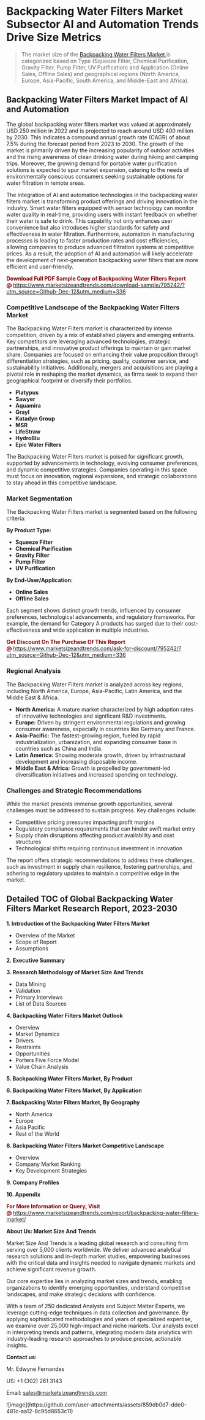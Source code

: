 <H1>Backpacking Water Filters Market Subsector AI and Automation Trends Drive Size Metrics</H1><blockquote><p>The market size of the <a href="https://www.marketsizeandtrends.com/download-sample/795242/?utm_source=Github-Dec-12&amp;utm_medium=336" target="_blank">Backpacking Water Filters Market </a>is categorized based on Type (Squeeze Filter, Chemical Purification, Gravity Filter, Pump Filter, UV Purification) and Application (Online Sales, Offline Sales) and geographical regions (North America, Europe, Asia-Pacific, South America, and Middle-East and Africa).</p></blockquote><p><h2>Backpacking Water Filters Market Impact of AI and Automation</h2><p>The global backpacking water filters market was valued at approximately USD 250 million in 2022 and is projected to reach around USD 400 million by 2030. This indicates a compound annual growth rate (CAGR) of about 7.5% during the forecast period from 2023 to 2030. The growth of the market is primarily driven by the increasing popularity of outdoor activities and the rising awareness of clean drinking water during hiking and camping trips. Moreover, the growing demand for portable water purification solutions is expected to spur market expansion, catering to the needs of environmentally conscious consumers seeking sustainable options for water filtration in remote areas.</p><p>The integration of AI and automation technologies in the backpacking water filters market is transforming product offerings and driving innovation in the industry. Smart water filters equipped with sensor technology can monitor water quality in real-time, providing users with instant feedback on whether their water is safe to drink. This capability not only enhances user convenience but also introduces higher standards for safety and effectiveness in water filtration. Furthermore, automation in manufacturing processes is leading to faster production rates and cost efficiencies, allowing companies to produce advanced filtration systems at competitive prices. As a result, the adoption of AI and automation will likely accelerate the development of next-generation backpacking water filters that are more efficient and user-friendly.</p></p><p><strong><span style="color: #800000;">Download Full PDF Sample Copy of Backpacking Water Filters Report @</span>&nbsp;</strong><a href="https://www.marketsizeandtrends.com/download-sample/795242/?utm_source=Github-Dec-12&amp;utm_medium=336">https://www.marketsizeandtrends.com/download-sample/795242/?utm_source=Github-Dec-12&amp;utm_medium=336</a></p><h3>Competitive Landscape of the Backpacking Water Filters Market</h3><p>The Backpacking Water Filters market is characterized by intense competition, driven by a mix of established players and emerging entrants. Key competitors are leveraging advanced technologies, strategic partnerships, and innovative product offerings to maintain or gain market share. Companies are focused on enhancing their value proposition through differentiation strategies, such as pricing, quality, customer service, and sustainability initiatives. Additionally, mergers and acquisitions are playing a pivotal role in reshaping the market dynamics, as firms seek to expand their geographical footprint or diversify their portfolios.</p><p><strong><p><ul><li>Platypus </li><li> Sawyer </li><li> Aquamira </li><li> Grayl </li><li> Katadyn Group </li><li> MSR </li><li> LifeStraw </li><li> HydroBlu </li><li> Epic Water Filters</p></li></ul></p></strong></p><p>The Backpacking Water Filters market is poised for significant growth, supported by advancements in technology, evolving consumer preferences, and dynamic competitive strategies. Companies operating in this space must focus on innovation, regional expansions, and strategic collaborations to stay ahead in this competitive landscape.</p><h3>Market Segmentation</h3><p>The Backpacking Water Filters market is segmented based on the following criteria:</p><p><strong>By Product Type:</strong></p><p><strong><p><ul><li>Squeeze Filter </li><li> Chemical Purification </li><li> Gravity Filter </li><li> Pump Filter </li><li> UV Purification</p></li></ul></p></strong></p><p><strong>By End-User/Application:</strong></p><p><strong><p><ul><li>Online Sales </li><li> Offline Sales</p></li></ul></p></strong></p><p>Each segment shows distinct growth trends, influenced by consumer preferences, technological advancements, and regulatory frameworks. For example, the demand for Category A products has surged due to their cost-effectiveness and wide application in multiple industries.</p><p><strong><span style="color: #800000;">Get Discount On The Purchase Of This Report @&nbsp;</span></strong><a href="https://www.marketsizeandtrends.com/ask-for-discount/795242/?utm_source=Github-Dec-12&amp;utm_medium=336">https://www.marketsizeandtrends.com/ask-for-discount/795242/?utm_source=Github-Dec-12&amp;utm_medium=336</a></p><h3>Regional Analysis</h3><p>The Backpacking Water Filters market is analyzed across key regions, including North America, Europe, Asia-Pacific, Latin America, and the Middle East &amp; Africa.</p><ul><li><strong>North America:</strong> A mature market characterized by high adoption rates of innovative technologies and significant R&amp;D investments.</li><li><strong>Europe:</strong> Driven by stringent environmental regulations and growing consumer awareness, especially in countries like Germany and France.</li><li><strong>Asia-Pacific:</strong> The fastest-growing region, fueled by rapid industrialization, urbanization, and expanding consumer base in countries such as China and India.</li><li><strong>Latin America:</strong> Showing moderate growth, driven by infrastructural development and increasing disposable income.</li><li><strong>Middle East &amp; Africa:</strong> Growth is propelled by government-led diversification initiatives and increased spending on technology.</li></ul><h3>Challenges and Strategic Recommendations</h3><p>While the market presents immense growth opportunities, several challenges must be addressed to sustain progress. Key challenges include:</p><ul><li>Competitive pricing pressures impacting profit margins</li><li>Regulatory compliance requirements that can hinder swift market entry</li><li>Supply chain disruptions affecting product availability and cost structures</li><li>Technological shifts requiring continuous investment in innovation</li></ul><p>The report offers strategic recommendations to address these challenges, such as investment in supply chain resilience, fostering partnerships, and adhering to regulatory updates to maintain a competitive edge in the market.</p><h2>Detailed TOC of Global Backpacking Water Filters Market Research Report, 2023-2030</h2><p><strong>1. Introduction of the Backpacking Water Filters Market</strong></p><ul><li>Overview of the Market</li><li>Scope of Report</li><li>Assumptions&nbsp;</li></ul><p><strong>2. Executive Summary</strong></p><p><strong>3. Research Methodology of <strong>Market Size And Trends</strong></strong></p><ul><li>Data Mining</li><li>Validation</li><li>Primary Interviews</li><li>List of Data Sources&nbsp;</li></ul><p><strong>4. Backpacking Water Filters Market Outlook</strong></p><ul><li>Overview</li><li>Market Dynamics</li><li>Drivers</li><li>Restraints</li><li>Opportunities</li><li>Porters Five Force Model</li><li>Value Chain Analysis&nbsp;</li></ul><p><strong>5. Backpacking Water Filters Market, By Product</strong></p><p><strong>6. Backpacking Water Filters Market, By Application</strong></p><p><strong>7. Backpacking Water Filters Market, By Geography</strong></p><ul><li>North America</li><li>Europe</li><li>Asia Pacific</li><li>Rest of the World&nbsp;</li></ul><p><strong>8. Backpacking Water Filters Market Competitive Landscape</strong></p><ul><li>Overview</li><li>Company Market Ranking</li><li>Key Development Strategies&nbsp;</li></ul><p><strong>9. Company Profiles</strong></p><p><strong>10. Appendix</strong></p><p><strong><span style="color: #800000;">For More Information or Query, Visit @&nbsp;</span></strong><a href="https://www.marketsizeandtrends.com/report/backpacking-water-filters-market/">https://www.marketsizeandtrends.com/report/backpacking-water-filters-market/</a></p><p></p><p><strong>About Us:&nbsp;Market Size And Trends</strong></p><p>Market Size And Trends&nbsp;is a leading global research and consulting firm serving over 5,000 clients worldwide. We deliver advanced analytical research solutions and in-depth market studies, empowering businesses with the critical data and insights needed to navigate dynamic markets and achieve significant revenue growth.</p><p>Our core expertise lies in analyzing market sizes and trends, enabling organizations to identify emerging opportunities, understand competitive landscapes, and make strategic decisions with confidence.</p><p>With a team of 250 dedicated Analysts and Subject Matter Experts, we leverage cutting-edge techniques in data collection and governance. By applying sophisticated methodologies and years of specialized expertise, we examine over 25,000 high-impact and niche markets. Our analysts excel in interpreting trends and patterns, integrating modern data analytics with industry-leading research approaches to produce precise, actionable insights.</p><p><strong>Contact us:</strong></p><p>Mr. Edwyne Fernandes</p><p>US: +1 (302) 261 3143</p><p>Email: <a href="mailto:sales@marketsizeandtrends.com">sales@marketsizeandtrends.com</a>&nbsp;</p>
![image](https://github.com/user-attachments/assets/859db0d7-dde0-481c-aa12-8c95d8653c11)
